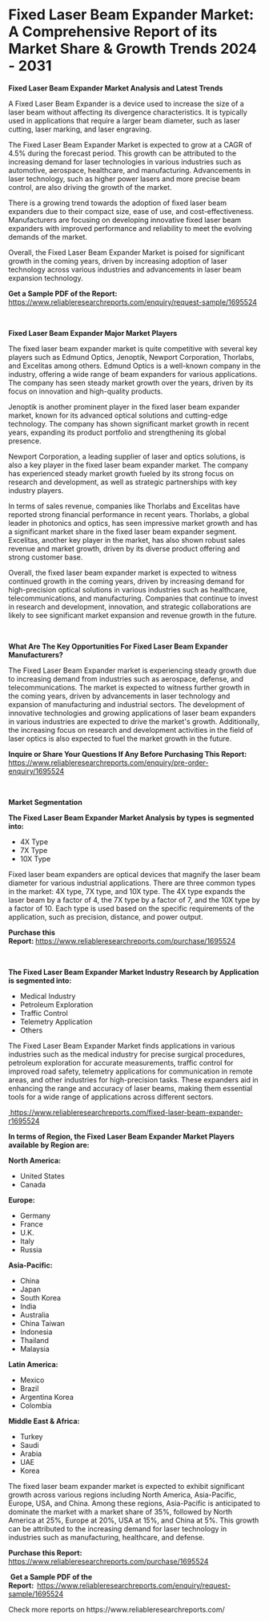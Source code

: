 <p><h1>Fixed Laser Beam Expander Market: A Comprehensive Report of its Market Share & Growth Trends 2024 - 2031</h1></p><p><strong>Fixed Laser Beam Expander Market Analysis and Latest Trends</strong></p>
<p><p>A Fixed Laser Beam Expander is a device used to increase the size of a laser beam without affecting its divergence characteristics. It is typically used in applications that require a larger beam diameter, such as laser cutting, laser marking, and laser engraving.</p><p>The Fixed Laser Beam Expander Market is expected to grow at a CAGR of 4.5% during the forecast period. This growth can be attributed to the increasing demand for laser technologies in various industries such as automotive, aerospace, healthcare, and manufacturing. Advancements in laser technology, such as higher power lasers and more precise beam control, are also driving the growth of the market.</p><p>There is a growing trend towards the adoption of fixed laser beam expanders due to their compact size, ease of use, and cost-effectiveness. Manufacturers are focusing on developing innovative fixed laser beam expanders with improved performance and reliability to meet the evolving demands of the market.</p><p>Overall, the Fixed Laser Beam Expander Market is poised for significant growth in the coming years, driven by increasing adoption of laser technology across various industries and advancements in laser beam expansion technology.</p></p>
<p><strong>Get a Sample PDF of the Report:&nbsp;</strong> <a href="https://www.reliableresearchreports.com/enquiry/request-sample/1695524">https://www.reliableresearchreports.com/enquiry/request-sample/1695524</a></p>
<p>&nbsp;</p>
<p><strong>Fixed Laser Beam Expander Major Market Players</strong></p>
<p><p>The fixed laser beam expander market is quite competitive with several key players such as Edmund Optics, Jenoptik, Newport Corporation, Thorlabs, and Excelitas among others. Edmund Optics is a well-known company in the industry, offering a wide range of beam expanders for various applications. The company has seen steady market growth over the years, driven by its focus on innovation and high-quality products.</p><p>Jenoptik is another prominent player in the fixed laser beam expander market, known for its advanced optical solutions and cutting-edge technology. The company has shown significant market growth in recent years, expanding its product portfolio and strengthening its global presence.</p><p>Newport Corporation, a leading supplier of laser and optics solutions, is also a key player in the fixed laser beam expander market. The company has experienced steady market growth fueled by its strong focus on research and development, as well as strategic partnerships with key industry players.</p><p>In terms of sales revenue, companies like Thorlabs and Excelitas have reported strong financial performance in recent years. Thorlabs, a global leader in photonics and optics, has seen impressive market growth and has a significant market share in the fixed laser beam expander segment. Excelitas, another key player in the market, has also shown robust sales revenue and market growth, driven by its diverse product offering and strong customer base.</p><p>Overall, the fixed laser beam expander market is expected to witness continued growth in the coming years, driven by increasing demand for high-precision optical solutions in various industries such as healthcare, telecommunications, and manufacturing. Companies that continue to invest in research and development, innovation, and strategic collaborations are likely to see significant market expansion and revenue growth in the future.</p></p>
<p>&nbsp;</p>
<p><strong>What Are The Key Opportunities For Fixed Laser Beam Expander Manufacturers?</strong></p>
<p><p>The Fixed Laser Beam Expander market is experiencing steady growth due to increasing demand from industries such as aerospace, defense, and telecommunications. The market is expected to witness further growth in the coming years, driven by advancements in laser technology and expansion of manufacturing and industrial sectors. The development of innovative technologies and growing applications of laser beam expanders in various industries are expected to drive the market's growth. Additionally, the increasing focus on research and development activities in the field of laser optics is also expected to fuel the market growth in the future.</p></p>
<p><strong>Inquire or Share Your Questions If Any Before Purchasing This Report:</strong> <a href="https://www.reliableresearchreports.com/enquiry/pre-order-enquiry/1695524">https://www.reliableresearchreports.com/enquiry/pre-order-enquiry/1695524</a></p>
<p>&nbsp;</p>
<p><strong>Market Segmentation</strong></p>
<p><strong>The Fixed Laser Beam Expander Market Analysis by types is segmented into:</strong></p>
<p><ul><li>4X Type</li><li>7X Type</li><li>10X Type</li></ul></p>
<p><p>Fixed laser beam expanders are optical devices that magnify the laser beam diameter for various industrial applications. There are three common types in the market: 4X type, 7X type, and 10X type. The 4X type expands the laser beam by a factor of 4, the 7X type by a factor of 7, and the 10X type by a factor of 10. Each type is used based on the specific requirements of the application, such as precision, distance, and power output.</p></p>
<p><strong>Purchase this Report:&nbsp;</strong><a href="https://www.reliableresearchreports.com/purchase/1695524">https://www.reliableresearchreports.com/purchase/1695524</a></p>
<p>&nbsp;</p>
<p><strong>The Fixed Laser Beam Expander Market Industry Research by Application is segmented into:</strong></p>
<p><ul><li>Medical Industry</li><li>Petroleum Exploration</li><li>Traffic Control</li><li>Telemetry Application</li><li>Others</li></ul></p>
<p><p>The Fixed Laser Beam Expander Market finds applications in various industries such as the medical industry for precise surgical procedures, petroleum exploration for accurate measurements, traffic control for improved road safety, telemetry applications for communication in remote areas, and other industries for high-precision tasks. These expanders aid in enhancing the range and accuracy of laser beams, making them essential tools for a wide range of applications across different sectors.</p></p>
<p><a href="https://www.reliableresearchreports.com/fixed-laser-beam-expander-r1695524">&nbsp;https://www.reliableresearchreports.com/fixed-laser-beam-expander-r1695524</a></p>
<p><strong>In terms of Region, the Fixed Laser Beam Expander Market Players available by Region are:</strong></p>
<p>
    <p> <strong> North America: </strong>
        <ul>
            <li>United States</li>
            <li>Canada</li>
        </ul>
        </p> 
    <p> <strong> Europe: </strong>
        <ul>
            <li>Germany</li>
            <li>France</li>
            <li>U.K.</li>
            <li>Italy</li>
            <li>Russia</li>
        </ul>
        </p> 
    <p> <strong> Asia-Pacific: </strong>
        <ul>
            <li>China</li>
            <li>Japan</li>
            <li>South Korea</li>
            <li>India</li>
            <li>Australia</li>
            <li>China Taiwan</li>
            <li>Indonesia</li>
            <li>Thailand</li>
            <li>Malaysia</li>
        </ul>
        </p> 
    <p> <strong> Latin America: </strong>
        <ul>
            <li>Mexico</li>
            <li>Brazil</li>
            <li>Argentina Korea</li>
            <li>Colombia</li>
        </ul>
        </p> 
    <p> <strong> Middle East & Africa: </strong>
        <ul>
            <li>Turkey</li>
            <li>Saudi</li>
            <li>Arabia</li>
            <li>UAE</li>
            <li>Korea</li>
        </ul>
    </p>
    </p>
<p><p>The fixed laser beam expander market is expected to exhibit significant growth across various regions including North America, Asia-Pacific, Europe, USA, and China. Among these regions, Asia-Pacific is anticipated to dominate the market with a market share of 35%, followed by North America at 25%, Europe at 20%, USA at 15%, and China at 5%. This growth can be attributed to the increasing demand for laser technology in industries such as manufacturing, healthcare, and defense.</p></p>
<p><strong>Purchase this Report: </strong><a href="https://www.reliableresearchreports.com/purchase/1695524">https://www.reliableresearchreports.com/purchase/1695524</a></p>
<p>&nbsp;<strong>Get a Sample PDF of the Report:&nbsp;&nbsp;</strong><a href="https://www.reliableresearchreports.com/enquiry/request-sample/1695524">https://www.reliableresearchreports.com/enquiry/request-sample/1695524</a></p>
<p><strong></strong></p>
<p>Check more reports on https://www.reliableresearchreports.com/</p>